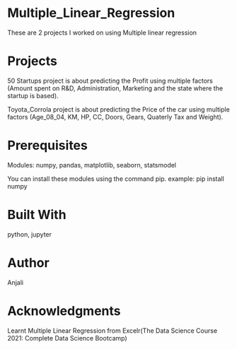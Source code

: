 # Multiple_Linear_Regression
These are 2 projects I worked on using Multiple linear regression

# Projects
50 Startups project is about predicting the Profit using multiple factors (Amount spent on R&D, Administration, Marketing and the state where the startup is based).

Toyota_Corrola project is about predicting the Price of the car using multiple factors (Age_08_04, KM, HP, CC, Doors, Gears, Quaterly Tax and Weight).

# Prerequisites
Modules: numpy, pandas, matplotlib, seaborn, statsmodel

You can install these modules using the command pip. example: pip install numpy

# Built With
python, jupyter

# Author
Anjali

# Acknowledgments
Learnt Multiple Linear Regression from Excelr(The Data Science Course 2021: Complete Data Science Bootcamp)
